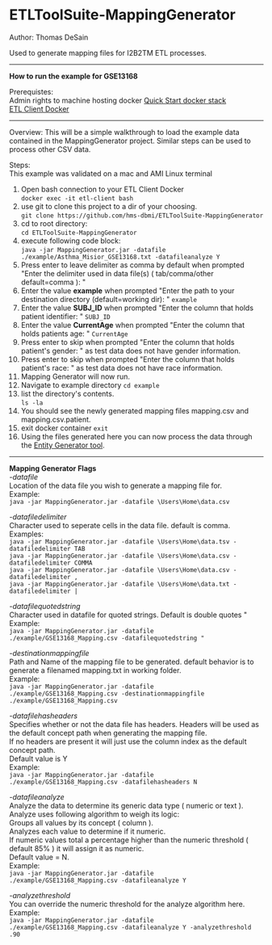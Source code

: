 # ETLToolSuite-MappingGenerator

Author: Thomas DeSain

Used to generate mapping files for I2B2TM ETL processes.  
***
**How to run the example for GSE13168**  

Prerequistes:  
Admin rights to machine hosting docker
[Quick Start docker stack](https://github.com/hms-dbmi/docker-images/tree/master/deployments/i2b2transmart/quickstart)     
[ETL Client Docker](https://github.com/hms-dbmi/etl-client-docker)    
***  
Overview:
This will be a simple walkthrough to load the example data contained in the MappingGenerator project.
Similar steps can be used to process other CSV data.

Steps:  
This example was validated on a mac and AMI Linux terminal  

1. Open bash connection to your ETL Client Docker  
`docker exec -it etl-client bash`   
2. use git to clone this project to a dir of your choosing.  
`git clone https://github.com/hms-dbmi/ETLToolSuite-MappingGenerator`  
3. cd to root directory:  
`cd ETLToolSuite-MappingGenerator`   
4. execute following code block:  
`java -jar MappingGenerator.jar -datafile ./example/Asthma_Misior_GSE13168.txt -datafileanalyze Y`
5. Press enter to leave delimiter as comma by default when prompted "Enter the delimiter used in data file(s) ( tab/comma/other default=comma ): "
6. Enter the value **example** when prompted "Enter the path to your destination directory (default=working dir): "
`example` 
5. Enter the value **SUBJ_ID** when prompted "Enter the column that holds patient identifier: " 
`SUBJ_ID`
6. Enter the value **CurrentAge** when prompted "Enter the column that holds patients age: "
`CurrentAge`
7. Press enter to skip when prompted "Enter the column that holds patient's gender: " as test data does not have gender information.
8. Press enter to skip when prompted "Enter the column that holds patient's race: " as test data does not have race information.
9. Mapping Generator will now run.
10. Navigate to example directory
`cd example`  
11. list the directory's contents.  
`ls -la`  
12. You should see the newly generated mapping files mapping.csv and mapping.csv.patient.  
13. exit docker container
`exit`
14. Using the files generated here you can now process the data through the [Entity Generator tool](https://github.com/hms-dbmi/ETLToolSuite-EntityGenerator).  

***
**Mapping Generator Flags**    
*-datafile*  
Location of the data file you wish to generate a mapping file for.  
Example:  
`java -jar MappingGenerator.jar -datafile \Users\Home\data.csv`  

*-datafiledelimiter*   
Character used to seperate cells in the data file.  default is comma.  
Examples:  
`java -jar MappingGenerator.jar -datafile \Users\Home\data.tsv -datafiledelimiter TAB`  
`java -jar MappingGenerator.jar -datafile \Users\Home\data.csv -datafiledelimiter COMMA`  
`java -jar MappingGenerator.jar -datafile \Users\Home\data.csv -datafiledelimiter ,`  
`java -jar MappingGenerator.jar -datafile \Users\Home\data.txt -datafiledelimiter |`  

*-datafilequotedstring*  
Character used in datafile for quoted strings.  Default is double quotes "   
Example:  
`java -jar MappingGenerator.jar -datafile ./example/GSE13168_Mapping.csv -datafilequotedstring "`  

*-destinationmappingfile*  
Path and Name of the mapping file to be generated. default behavior is to generate a filenamed mapping.txt in working folder.   
Example:  
`java -jar MappingGenerator.jar -datafile ./example/GSE13168_Mapping.csv -destinationmappingfile ./example/GSE13168_Mapping.csv`  

*-datafilehasheaders*  
Specifies whether or not the data file has headers.  Headers will be used as the default concept path when generating the mapping file.  
If no headers are present it will just use the column index as the default concept path.  
Default value is Y  
Example:  
`java -jar MappingGenerator.jar -datafile ./example/GSE13168_Mapping.csv -datafilehasheaders N`  

*-datafileanalyze*  
Analyze the data to determine its generic data type ( numeric or text ).   
Analyze uses following algorithm to weigh its logic:  
Groups all values by its concept ( column ).  
Analyzes each value to determine if it numeric.   
If numeric values total a percentage higher than the numeric threshold ( default 85% ) it will assign it as numeric.   
Default value = N.  
Example:    
`java -jar MappingGenerator.jar -datafile ./example/GSE13168_Mapping.csv -datafileanalyze Y`   

*-analyzethreshold*    
You can override the numeric threshold for the analyze algorithm here.    
Example:    
`java -jar MappingGenerator.jar -datafile ./example/GSE13168_Mapping.csv -datafileanalyze Y -analyzethreshold .90`     

